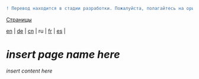 ```diff
! Перевод находится в стадии разработки. Пожалуйста, полагайтесь на оригинальную версию на английском языке.
```

[Страницы](https://github.com/syncloud/docs/blob/master/ru/index.md#Страницы)

[en](https://github.com/syncloud/platform/wiki/Plex) | 
[de](https://github.com/syncloud/docs/blob/master/de/content/Plex.md) | 
[cn](https://github.com/syncloud/docs/blob/master/cn/content/Plex.md) | 
ru | 
[fr](https://github.com/syncloud/docs/blob/master/fr/content/Plex.md) | 
[es](https://github.com/syncloud/docs/blob/master/es/content/Plex.md) | 

# *insert page name here*

*insert content here*
